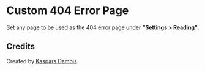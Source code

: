 # Custom 404 Error Page

Set any page to be used as the 404 error page under **"Settings > Reading"**.

## Credits

Created by [Kaspars Dambis](https://kaspars.net).
